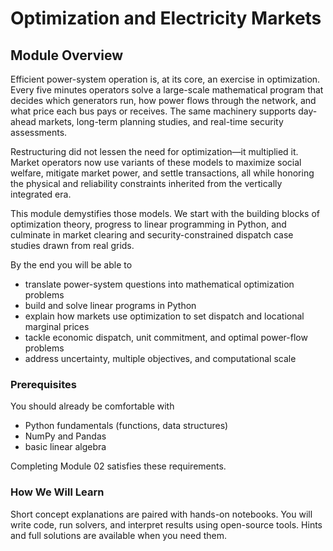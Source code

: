 # Optimization and Electricity Markets

## Module Overview

Efficient power-system operation is, at its core, an exercise in optimization. Every five minutes operators solve a large-scale mathematical program that decides which generators run, how power flows through the network, and what price each bus pays or receives. The same machinery supports day-ahead markets, long-term planning studies, and real-time security assessments.

Restructuring did not lessen the need for optimization—it multiplied it. Market operators now use variants of these models to maximize social welfare, mitigate market power, and settle transactions, all while honoring the physical and reliability constraints inherited from the vertically integrated era.

This module demystifies those models. We start with the building blocks of optimization theory, progress to linear programming in Python, and culminate in market clearing and security-constrained dispatch case studies drawn from real grids.

By the end you will be able to
- translate power-system questions into mathematical optimization problems
- build and solve linear programs in Python
- explain how markets use optimization to set dispatch and locational marginal prices
- tackle economic dispatch, unit commitment, and optimal power-flow problems
- address uncertainty, multiple objectives, and computational scale

### Prerequisites

You should already be comfortable with
- Python fundamentals (functions, data structures)
- NumPy and Pandas
- basic linear algebra

Completing Module 02 satisfies these requirements.

### How We Will Learn

Short concept explanations are paired with hands-on notebooks. You will write code, run solvers, and interpret results using open-source tools. Hints and full solutions are available when you need them.
